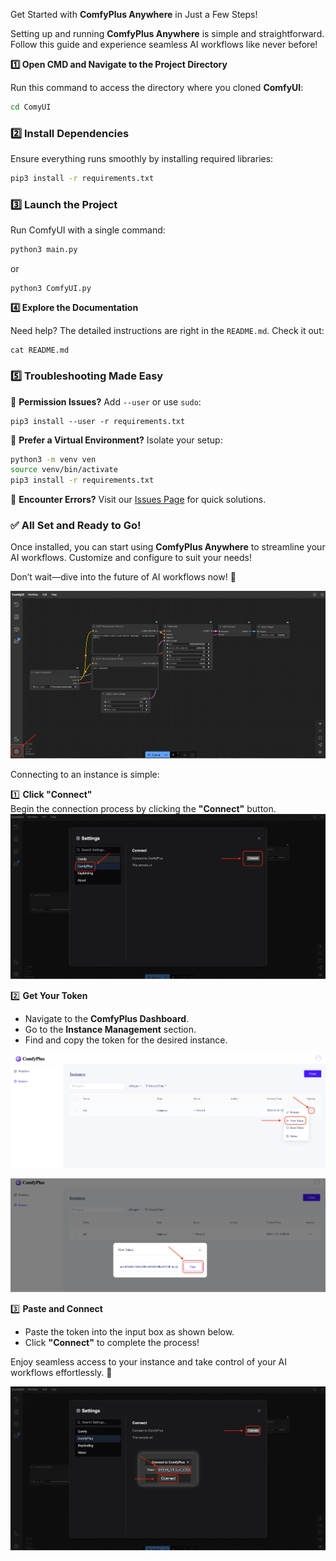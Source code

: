 Get Started with **ComfyPlus Anywhere** in Just a Few Steps\!

Setting up and running **ComfyPlus Anywhere** is simple and straightforward. Follow this guide and experience seamless AI workflows like never before\!

**1️⃣ Open CMD and Navigate to the Project Directory**

Run this command to access the directory where you cloned **ComfyUI**:

```bash
cd ComyUI
```

### **2️⃣ Install Dependencies**

Ensure everything runs smoothly by installing required libraries:

```bash
pip3 install -r requirements.txt
```

### **3️⃣ Launch the Project**

Run ComfyUI with a single command:

```bash
python3 main.py
```

or 

```batch
python3 ComfyUI.py
```

**4️⃣ Explore the Documentation**

Need help? The detailed instructions are right in the `README.md`. Check it out:

```
cat README.md
```

### **5️⃣ Troubleshooting Made Easy**

🌟 **Permission Issues?** Add `--user` or use `sudo`:

```
pip3 install --user -r requirements.txt
```

🌟 **Prefer a Virtual Environment?** Isolate your setup:

```bash
python3 -m venv ven
source venv/bin/activate
pip3 install -r requirements.txt
```

🌟 **Encounter Errors?** Visit our [Issues Page](https://github.com/comfyanonymous/ComfyUI/issues) for quick solutions.

### **✅ All Set and Ready to Go\!**

Once installed, you can start using **ComfyPlus Anywhere** to streamline your AI workflows. Customize and configure to suit your needs\!

Don’t wait—dive into the future of AI workflows now\! 🚀

![](./images/image5.png)

Connecting to an instance is simple:

1️⃣ **Click "Connect"**  
Begin the connection process by clicking the **"Connect"** button.![](./images/image7.png)

2️⃣ **Get Your Token**

* Navigate to the **ComfyPlus Dashboard**.  
* Go to the **Instance Management** section.  
* Find and copy the token for the desired instance.

![](./images/image2.png)

![](./images/image1.png)

3️⃣ **Paste and Connect**

* Paste the token into the input box as shown below.  
* Click **"Connect"** to complete the process\!

Enjoy seamless access to your instance and take control of your AI workflows effortlessly. 🚀

![](./images/image9.png)
